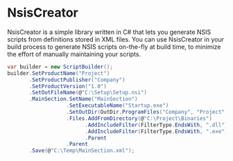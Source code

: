 # NsisCreator

NsisCreator is a simple library written in C# that lets you generate NSIS scripts from definitions stored in XML files. You can use NsisCreator in your build process to generate NSIS scripts on-the-fly at build time, to minimize the effort of manually maintaining your scripts.

```csharp
var builder = new ScriptBuilder();
builder.SetProductName("Project")
       .SetProductPublisher("Company")
       .SetProductVersion("1.0")
       .SetOutFileName(@"C:\Setup\Setup.nsi")
       .MainSection.SetName("MainSection")
                   .SetExecutableName("Startup.exe")
                   .SetOutDir(OutDir.ProgramFiles("Company", "Project"))
                   .Files.AddFromDirectory(@"C:\Project\Binaries")
                         .AddIncludeFilter(FilterType.EndsWith, ".dll")
                         .AddIncludeFilter(FilterType.EndsWith, ".exe").Parent
                         .Parent
                   .Parent
       .Save(@"C:\Temp\MainSection.xml");
```